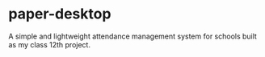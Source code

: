 # paper-desktop
A simple and lightweight attendance management system for schools built as my class 12th project.
